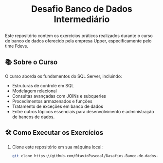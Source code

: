 # <p align="center">Desafio Banco de Dados Intermediário</p>

Este repositório contém os exercícios práticos realizados durante o curso de banco de dados oferecido pela empresa Upper, especificamente pelo time Fdevs.

## 📚 Sobre o Curso

O curso aborda os fundamentos do SQL Server, incluindo:

- Estruturas de controle em SQL
- Modelagem relacional
- Consultas avançadas com JOINs e subqueries
- Procedimentos armazenados e funções
- Tratamento de exceções em banco de dados
- Entre outros tópicos essenciais para desenvolvimento e administração de bancos de dados.

## 🛠️ Como Executar os Exercícios

1. Clone este repositório em sua máquina local:

   ```bash
   git clone https://github.com/0tavioPascoal/Dasafios-Banco-de-dados-intermediario.git
